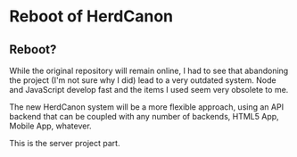 # Reboot of HerdCanon

## Reboot?

While the original repository will remain online, I had to see that abandoning the project (I'm not sure why I did) lead to a very outdated system. Node and JavaScript develop fast and the items I used seem very obsolete to me.

The new HerdCanon system will be a more flexible approach, using an API backend that can be coupled with any number of backends, HTML5 App, Mobile App, whatever.

This is the server project part.
